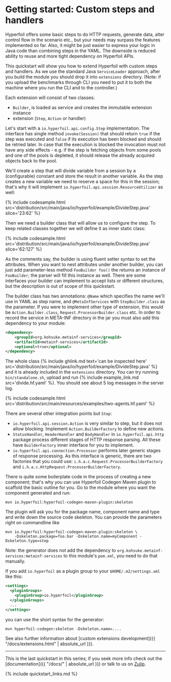 # Getting started: Custom steps and handlers

Hyperfoil offers some basic steps to do HTTP requests, generate data, alter control flow in the scenario etc., but your needs may surpass the features implemented so far. Also, it might be just easier to express your logic in Java code than combining steps in the YAML. The downside is reduced ability to reuse and more tight dependency on Hyperfoil APIs.

This quickstart will show you how to extend Hyperfoil with custom steps and handlers. As we use the standard Java `ServiceLoader` approach, after you build the module you should drop it into `extensions` directory. (Note: if you upload the benchmarks through CLI you need to put it to both the machine where you run the CLI and to the controller.)

Each extension will consist of two classes:
* `Builder`, is loaded as service and creates the immutable extension instance
* extension (`Step`, `Action` or handler)

Let's start with a `io.hyperfoil.api.config.Step` implementation. The interface has single method `invoke(Session)` that should return `true` if the step was executed and `false` if its execution has been blocked and should be retried later. In case that the execution is blocked the invocation must not have any side effects - e.g. if the step is fetching objects from some pools and one of the pools is depleted, it should release the already acquired objects back to the pool.

We'll create a step that will divide variable from a session by a (configurable) constant and store the result in another variable. As the step creates a new variable we need to reserve a space for this in the session; that's why it will implement `io.hyperfoil.api.session.ResourceUtilizer` as well:

{% include codesample.html src='distribution/src/main/java/io/hyperfoil/example/DivideStep.java' slice='23:62' %}

Then we need a builder class that will allow us to configure the step. To keep related classes together we will define it as inner static class:

{% include codesample.html src='distribution/src/main/java/io/hyperfoil/example/DivideStep.java' slice='62:127' %}

As the comments say, the builder is using fluent setter syntax to set the attributes. When you want to nest attributes under another builder, you can just add parameter-less method `FooBuilder foo()` the returns an instance of `FooBuilder`; the parser will fill this instance as well. There are some interfaces your builder can implement to accept lists or different structures, but the description is out of scope of this quickstart.

The builder class has two annotations: `@Name` which specifies the name we'll use in YAML as step name, and `@MetaInfServices` with `StepBuilder.class` as the parameter. If you were to implement other type of extension, this would be `Action.Builder.class`, `Request.ProcessorBuilder.class` etc. In order to record the service in META-INF directory in the jar you must also add this dependency to your module:

```xml
<dependency>
    <groupId>org.kohsuke.metainf-services</groupId>
    <artifactId>metainf-services</artifactId>
    <optional>true</optional>
</dependency>
```

The whole class {% include ghlink.md text='can be inspected here' src='distribution/src/main/java/io/hyperfoil/example/DivideStep.java' %} and it is already included in the `extensions` directory. You can try running `bin/standalone.sh`, upload and run {% include example_link.md src='divide.hf.yaml' %}. You should see about 5 log messages in the server log.

{% include codesample.html src='distribution/src/main/resources/examples/two-agents.hf.yaml' %}

There are several other integration points but `Step`:
* `io.hyperfoil.api.session.Action` is very similar to step, but it does not allow blocking. Implement `Action.BuilderFactory` to define new actions.
* `StatusHandler`, `HeaderHandler` and `BodyHandler` in `io.hyperfoil.api.http` package process different stages of HTTP response parsing. All these have `BuilderFactory` inner interface for you to implement.
* `io.hyperfoil.api.connection.Processor` performs later generic stages of response processing. As this interface is generic, there are two factories that you could use: `i.h.a.c.Request.ProcessorBuilderFactory` and `i.h.a.c.HttpRequest.ProcessorBuilderFactory`.

There is quite some boilerplate code in the process of creating a new component; that's why you can use Hyperfoil Codegen Maven plugin to scaffold the basic outline for you. Go to the module where you want the component generated and run:

```
mvn io.hyperfoil:hyperfoil-codegen-maven-plugin:skeleton
```

The plugin will ask you for the package name, component name and type and write down the source code skeleton. You can provide the parameters right on commandline like

```
mvn io.hyperfoil:hyperfoil-codegen-maven-plugin:skeleton \
    -Dskeleton.package=foo.bar -Dskeleton.name=myComponent -Dskeleton.type=step
```

Note: the generator does not add the dependency to `org.kohsuke.metainf-services:metainf-services` to this module's `pom.xml`, you need to do that manually.

If you add `io.hyperfoil` as a plugin group to your `$HOME/.m2/settings.xml` like this:

```xml
<settings>
  <pluginGroups>
    <pluginGroup>io.hyperfoil</pluginGroup>
  </pluginGroups>
  ...
</settings>
```

you can use the short syntax for the generator:

```
mvn hyperfoil-codegen:skeleton -Dskeleton.name=....
```

See also further information about [custom extensions development]({{ "/docs/extensions.html" | absolute_url }}).

---

This is the last quickstart in this series; if you seek more info check out the [documentation]({{ "/docs/" | absolute_url }}) or talk to us on [Zulip](https://hyperfoil.zulipchat.com/).

{% include quickstart_links.md %}